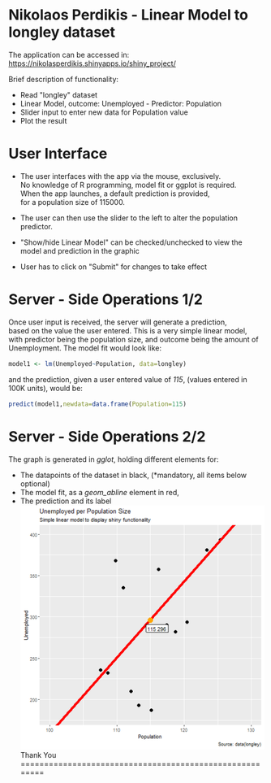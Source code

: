Nikolaos Perdikis - Linear Model to longley dataset
========================================================
The application can be accessed in:
https://nikolasperdikis.shinyapps.io/shiny_project/

Brief description of functionality:

- Read "longley" dataset
- Linear Model, outcome: Unemployed - Predictor: Population
- Slider input to enter new data for Population value
- Plot the result

User Interface
========================================================
- The user interfaces with the app via the mouse, exclusively.  
No knowledge of R programming, model fit or ggplot is required.  
When the app launches, a default prediction is provided,  
for a population size of 115000.  

- The user can then use the slider to the left to alter the population predictor.  

- "Show/hide Linear Model" can be checked/unchecked to view the model and prediction in the graphic  

- User has to click on "Submit" for changes to take effect 

Server - Side Operations 1/2
========================================================
Once user input is received, the server will generate a prediction,  
based on the value the user entered. This is a very simple linear model,   
with predictor being the population size, and outcome being the amount of Unemployment. 
The model fit would look like:

```r
model1 <- lm(Unemployed~Population, data=longley)
```
and the prediction, given a user entered value of *115*, (values entered in 100K units), would be:


```r
predict(model1,newdata=data.frame(Population=115)
```
Server - Side Operations 2/2
========================================================
The graph is generated in *gglot*, holding different elements for:
- The datapoints of the dataset in black,  (*mandatory, all items below optional)
- The model fit, as a *geom_abline* element in red,  
- The prediction and its label  
![plot of chunk unnamed-chunk-3](np_cp9-figure/unnamed-chunk-3-1.png)
Thank You
========================================================
